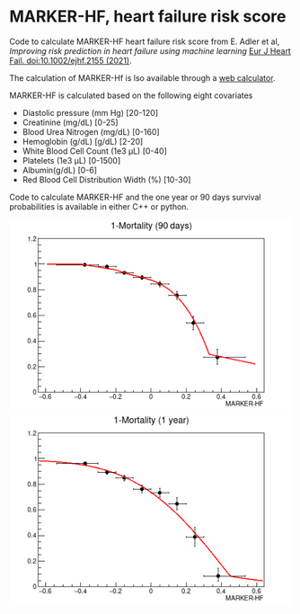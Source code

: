 # MARKER-HF, heart failure risk score

Code to calculate MARKER-HF heart failure risk score from E. Adler et al, *Improving risk prediction in heart failure using machine learning* [Eur J Heart Fail. doi:10.1002/ejhf.2155 (2021)](https://doi.org/10.1002/ejhf.1628).

The calculation of MARKER-Hf is lso available through a [web calculator](https://marker-hf.ucsd.edu).

MARKER-HF is calculated based on the following eight covariates

- Diastolic pressure (mm Hg) [20-120]
- Creatinine (mg/dL) [0-25]
- Blood Urea Nitrogen (mg/dL) [0-160]
- Hemoglobin (g/dL) [g/dL) [2-20]
- White Blood Cell Count (1e3 μL) [0-40]
- Platelets (1e3 μL)  [0-1500]
- Albumin(g/dL) [0-6]
- Red Blood Cell Distribution Width (%) [10-30]

Code to calculate MARKER-HF and the one year or 90 days survival probabilities is available in either C++ or python.

![](Mortality_90d.png)
![](Mortality_1y.png)
